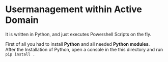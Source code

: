 # Usermanagement within Active Domain

It is written in Python, and just executes Powershell Scripts on the fly.  

First of all you had to install **Python** and all needed **Python modules**.  
After the Installation of Python, open a console in the this directory and run  `pip install .`